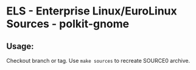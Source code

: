 # ELS - Enterprise Linux/EuroLinux Sources - polkit-gnome
 
## Usage:
  Checkout branch or tag. Use `make sources` to recreate  SOURCE0 archive.
